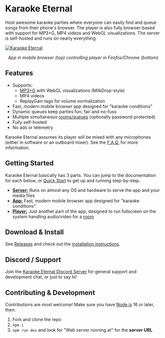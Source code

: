 # Karaoke Eternal

Host awesome karaoke parties where everyone can easily find and queue songs from their phone's browser. The player is also fully browser-based with support for MP3+G, MP4 videos and WebGL visualizations. The server is self-hosted and runs on nearly everything.

[![Karaoke Eternal](/docs/assets/images/README.jpg?raw=true)](/docs/assets/images/README.jpg?raw=true)

<p align="center">
  <i>App in mobile browser (top) controlling player in Firefox/Chrome (bottom)</i>
</p>

## Features

- Supports:
  - [MP3+G](https://en.wikipedia.org/wiki/MP3%2BG) with WebGL visualizations (MilkDrop-style)
  - MP4 videos
  - ReplayGain tags for volume normalization
- Fast, modern mobile browser app designed for "karaoke conditions"
- Dynamic queues keep parties fun, fair and no-fuss
- Multiple simultaneous [rooms/queues](https://www.karaoke-eternal.com/docs/#rooms-admin-only) (optionally password-protected)
- Fully self-hosted
- No ads or telemetry

Karaoke Eternal assumes its player will be mixed with any microphones (either in software or an outboard mixer). See the [F.A.Q.](https://www.karaoke-eternal.com/faq#whats-the-recommended-audio-setup) for more information.

## Getting Started

 Karaoke Eternal basically has 3 parts. You can jump to the documentation for each below, or [Quick Start](https://www.karaoke-eternal.com/docs/#quick-start) to get up and running step-by-step.

- **[Server:](https://www.karaoke-eternal.com/docs/#karaoke-eternal-server)** Runs on almost any OS and hardware to serve the app and your media files
- **[App:](https://www.karaoke-eternal.com/docs/#karaoke-eternal-the-web-app)** Fast, modern mobile browser app designed for "karaoke conditions"
- **[Player:](https://www.karaoke-eternal.com/docs/#player)** Just another part of the app, designed to run fullscreen on the system handling audio/video for a [room](https://www.karaoke-eternal.com/docs/#rooms-admin-only)

## Download & Install

See <a href="https://github.com/bhj/KaraokeEternal/releases">Releases</a> and check out the [installation instructions](https://www.karaoke-eternal.com/docs/#karaoke-eternal-server).

## Discord / Support

Join the [Karaoke Eternal Discord Server](https://discord.gg/PgqVtFq) for general support and development chat, or just to say hi!

## Contributing & Development

Contributions are most welcome! Make sure you have [Node.js](https://nodejs.org/en/) 16 or later, then:

1. Fork and clone the repo
2. `npm i`
3. `npm run dev` and look for "Web server running at" for the **server URL**

